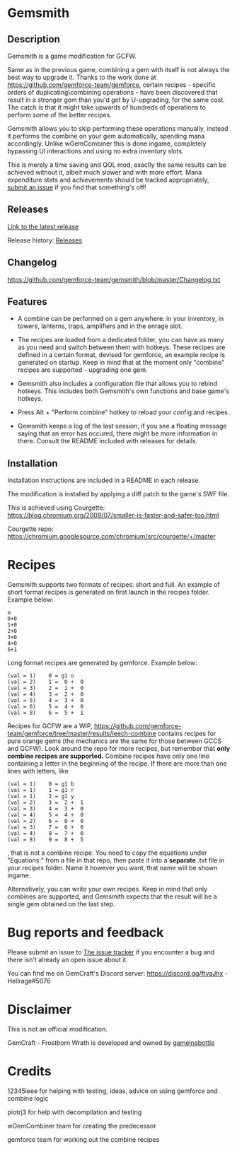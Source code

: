 # Gemsmith

## Description
Gemsmith is a game modification for GCFW.

Same as in the previous game, combining a gem with itself is not always the best way to upgrade it. Thanks to the work done at https://github.com/gemforce-team/gemforce, certain recipes - specific orders of duplicating\combining operations - have been discovered that result in a stronger gem than you'd get by U-upgrading, for the same cost. The catch is that it might take upwards of hundreds of operations to perform some of the better recipes.

Gemsmith allows you to skip performing these operations manually, instead it performs the combine on your gem automatically, spending mana accordingly. Unlike wGemCombiner this is done ingame, completely bypassing UI interactions and using no extra inventory slots. 

This is merely a time saving and QOL mod, exactly the same results can be achieved without it, albeit much slower and with more effort. Mana expenditure stats and achievements should be tracked appropriately, [submit an issue](https://github.com/gemforce-team/gemsmith/issues) if you find that something's off!


## Releases
[Link to the latest release](https://github.com/gemforce-team/gemsmith/releases/latest)

Release history: [Releases](https://github.com/gemforce-team/gemsmith/releases)


## Changelog
https://github.com/gemforce-team/gemsmith/blob/master/Changelog.txt


## Features
* A combine can be performed on a gem anywhere: in your inventory, in towers, lanterns, traps, amplifiers and in the enrage slot.

* The recipes are loaded from a dedicated folder, you can have as many as you need and switch between them with hotkeys. These recipes are defined in a certain format, devised for gemforce, an example recipe is generated on startup. Keep in mind that at the moment only "combine" recipes are supported - upgrading one gem.

* Gemsmith also includes a configuration file that allows you to rebind hotkeys. This includes both Gemsmith's own functions and base game's hotkeys.

* Press Alt + "Perform combine" hotkey to reload your config and recipes.

* Gemsmith keeps a log of the last session, if you see a floating message saying that an error has occured, there might be more information in there. Consult the README included with releases for details.


## Installation
Installation instructions are included in a README in each release.

The modification is installed by applying a diff patch to the game's SWF file.

This is achieved using Courgette: https://blog.chromium.org/2009/07/smaller-is-faster-and-safer-too.html

Courgette repo: https://chromium.googlesource.com/chromium/src/courgette/+/master


# Recipes
Gemsmith supports two formats of recipes: short and full. An example of short format recipes is generated on first launch in the recipes folder. Example below:
```
o
0+0
1+0
2+0
3+0
4+0
5+1
```
Long format recipes are generated by gemforce. Example below:
```
(val = 1)	 0 = g1 o
(val = 2)	 1 =  0 +  0
(val = 3)	 2 =  1 +  0
(val = 4)	 3 =  2 +  0
(val = 5)	 4 =  3 +  0
(val = 6)	 5 =  4 +  0
(val = 8)	 6 =  5 +  1
```
Recipes for GCFW are a WIP, https://github.com/gemforce-team/gemforce/tree/master/results/leech-combine contains recipes for pure orange gems (the mechanics are the same for those between GCCS and GCFW). Look around the repo for more recipes, but remember that **only combine recipes are supported.** Combine recipes have only one line containing a letter in the beginning of the recipe. If there are more than one lines with letters, like

```
(val = 1)	 0 = g1 b
(val = 1)	 1 = g1 r
(val = 1)	 2 = g1 y
(val = 2)	 3 =  2 +  1
(val = 3)	 4 =  3 +  0
(val = 4)	 5 =  4 +  0
(val = 2)	 6 =  0 +  0
(val = 3)	 7 =  6 +  0
(val = 4)	 8 =  7 +  0
(val = 8)	 9 =  8 +  5
```

, that is not a combine recipe.
You need to copy the equations under "Equations:" from a file in that repo, then paste it into a **separate** .txt file in your recipes folder. Name it however you want, that name will be shown ingame.

Alternatively, you can write your own recipes. Keep in mind that only combines are supported, and Gemsmith expects that the result will be a single gem obtained on the last step.


# Bug reports and feedback
Please submit an issue to [The issue tracker](https://github.com/gemforce-team/gemsmith/issues) if you encounter a bug and there isn't already an open issue about it.

You can find me on GemCraft's Discord server: https://discord.gg/ftyaJhx - Hellrage#5076


# Disclaimer
This is not an official modification.

GemCraft - Frostborn Wrath is developed and owned by [gameinabottle](http://gameinabottle.com/)


# Credits
12345ieee for helping with testing, ideas, advice on using gemforce and combine logic

piotrj3 for help with decompilation and testing

wGemCombiner team for creating the predecessor

gemforce team for working out the combine recipes
